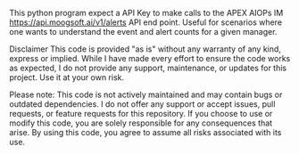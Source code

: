 This python program expect a API Key to make calls to the APEX AIOPs IM https://api.moogsoft.ai/v1/alerts API end point.
Useful for scenarios where one wants to understand the event and alert counts for a given manager.

Disclaimer
This code is provided "as is" without any warranty of any kind, express or implied. While I have made every effort to ensure the code works as expected, I do not provide any support, maintenance, or updates for this project. Use it at your own risk.

Please note:
This code is not actively maintained and may contain bugs or outdated dependencies.
I do not offer any support or accept issues, pull requests, or feature requests for this repository.
If you choose to use or modify this code, you are solely responsible for any consequences that arise.
By using this code, you agree to assume all risks associated with its use.
